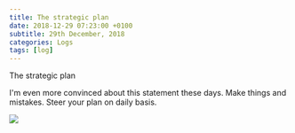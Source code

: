 ```yaml
---
title: The strategic plan
date: 2018-12-29 07:23:00 +0100
subtitle: 29th December, 2018
categories: Logs
tags: [log]
---
```


The strategic plan

I'm even more convinced about this statement these days. Make things and mistakes. Steer your plan on daily basis.

![](/assets/log/n225_strategic-plan.jpg)